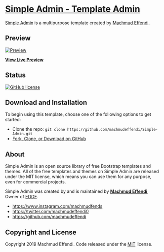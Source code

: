 # [Simple Admin - Template Admin](https://machmudeffendi.github.io/Simple-Admin/)
[Simple Admin](https://machmudeffendi.github.io/Simple-Admin/) is a multipurpose template created by [Machmud Effendi](http://edof.cf).

## Preview

[![Preview](https://machmudeffendi.github.io/Simple-Admin/assets/img/simple-admin-gh.png)](https://machmudeffendi.github.io/Simple-Admin/)

**[View Live Preview](https://machmudeffendi.github.io/Simple-Admin/)**

## Status

[![GitHub license](https://img.shields.io/badge/license-MIT-blue.svg)](https://github.com/machmudeffendi/Simple-Admin/blob/master/LICENSE)

## Download and Installation

To begin using this template, choose one of the following options to get started:
* Clone the repo: `git clone https://github.com/machmudeffendi/Simple-Admin.git`
* [Fork, Clone, or Download on GitHub](https://github.com/machmudeffendi/Simple-Admin.git)

## About

Simple Admin is an open source library of free Bootstrap templates and themes. All of the free templates and themes on Simple Admin are released under the MIT license, which means you can use them for any purpose, even for commercial projects.

Simple Admin was created by and is maintained by **[Machmud Effendi](https://www.instagram.com/machmudfends)**, Owner of [EDOF](http://edof.cf/).

* https://www.instagram.com/machmudfends
* https://twitter.com/machmudeffendi0
* https://github.com/machmudeffendi

## Copyright and License

Copyright 2019 Machmud Effendi. Code released under the [MIT](https://github.com/machmudeffendi/Simple-Admin/blob/master/LICENSE) license.

